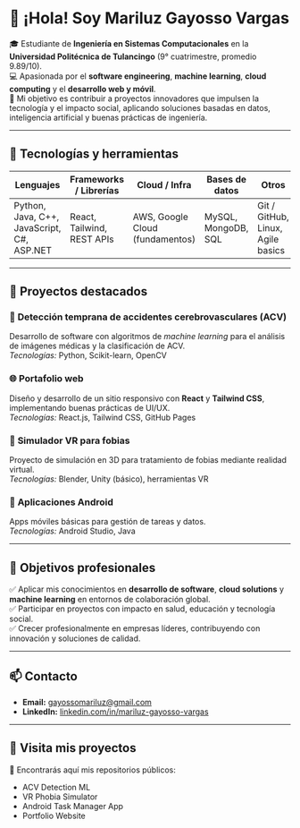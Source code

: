 # 👋 ¡Hola! Soy Mariluz Gayosso Vargas

🎓 Estudiante de **Ingeniería en Sistemas Computacionales** en la **Universidad Politécnica de Tulancingo** (9° cuatrimestre, promedio 9.89/10).  
💻 Apasionada por el **software engineering**, **machine learning**, **cloud computing** y el **desarrollo web y móvil**.  
🌟 Mi objetivo es contribuir a proyectos innovadores que impulsen la tecnología y el impacto social, aplicando soluciones basadas en datos, inteligencia artificial y buenas prácticas de ingeniería.

---

## 🚀 Tecnologías y herramientas

| Lenguajes | Frameworks / Librerías | Cloud / Infra | Bases de datos | Otros |
|------------|------------------------|---------------|----------------|-------|
| Python, Java, C++, JavaScript, C#, ASP.NET | React, Tailwind, REST APIs | AWS, Google Cloud (fundamentos) | MySQL, MongoDB, SQL | Git / GitHub, Linux, Agile basics |

---

## 💼 Proyectos destacados

### 🧠 **Detección temprana de accidentes cerebrovasculares (ACV)**  
Desarrollo de software con algoritmos de *machine learning* para el análisis de imágenes médicas y la clasificación de ACV.  
*Tecnologías:* Python, Scikit-learn, OpenCV  

### 🌐 **Portafolio web**  
Diseño y desarrollo de un sitio responsivo con **React** y **Tailwind CSS**, implementando buenas prácticas de UI/UX.  
*Tecnologías:* React.js, Tailwind CSS, GitHub Pages  

### 🤖 **Simulador VR para fobias**  
Proyecto de simulación en 3D para tratamiento de fobias mediante realidad virtual.  
*Tecnologías:* Blender, Unity (básico), herramientas VR  

### 📱 **Aplicaciones Android**  
Apps móviles básicas para gestión de tareas y datos.  
*Tecnologías:* Android Studio, Java  

---

## 🎯 Objetivos profesionales

✅ Aplicar mis conocimientos en **desarrollo de software**, **cloud solutions** y **machine learning** en entornos de colaboración global.  
✅ Participar en proyectos con impacto en salud, educación y tecnología social.  
✅ Crecer profesionalmente en empresas líderes, contribuyendo con innovación y soluciones de calidad.  

---

## 📫 Contacto

- **Email:** [gayossomariluz@gmail.com](mailto:gayossomariluz@gmail.com)  
- **LinkedIn:** [linkedin.com/in/mariluz-gayosso-vargas](https://www.linkedin.com/in/mariluz-gayosso-vargas)  

---

## 🌟 Visita mis proyectos

📌 Encontrarás aquí mis repositorios públicos:  
- ACV Detection ML  
- VR Phobia Simulator  
- Android Task Manager App  
- Portfolio Website  
